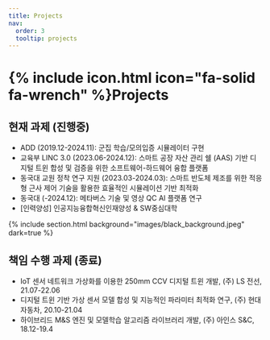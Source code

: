 ```yaml
---
title: Projects
nav:
  order: 3
  tooltip: projects 
---
```


# {% include icon.html icon="fa-solid fa-wrench" %}Projects

## 현재 과제 (진행중)

- ADD (2019.12-2024.11): 군집 학습/모의입증 시뮬레이터 구현
- 교육부 LINC 3.0 (2023.06-2024.12): 스마트 공장 자산 관리 쉘 (AAS) 기반 디지털 트윈 합성 및 검증을 위한 소프트웨어-하드웨어 융합 플랫폼
- 동국대 교원 정착 연구 지원 (2023.03-2024.03): 스마트 반도체 제조를 위한 적응형 근사 제어 기술을 활용한 효율적인 시뮬레이션 기반 최적화
- 동국대 (-2024.12): 메타버스 기술 및 영상 QC AI 플랫폼 연구 
- [인력양성] 인공지능융합혁신인재양성 & SW중심대학

{% include section.html background="images/black_background.jpeg" dark=true %}

## 책임 수행 과제 (종료) 

- IoT 센서 네트워크 가상화를 이용한 250mm CCV 디지털 트윈 개발, (주) LS 전선, 21.07-22.06 
- 디지털 트윈 기반 가상 센서 모델 합성 및 지능적인 파라미터 최적화 연구, (주) 현대자동차, 20.10-21.04
- 하이브리드 M&S 엔진 및 모델학습 알고리즘 라이브러리 개발, (주) 아인스 S&C, 18.12-19.4

